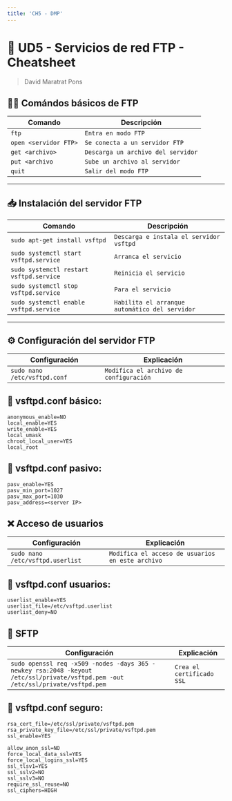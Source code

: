 ```yaml
---
title: 'CH5 - DMP'
---
```


# 📝 UD5 - Servicios de red FTP - Cheatsheet

> David Maratrat Pons

## 🧑‍💻 Comándos básicos de FTP

| Comando               | Descripción                        |
|-----------------------|------------------------------------|
| `ftp`                 | `Entra en modo FTP`                |
| `open <servidor FTP>` | `Se conecta a un servidor FTP`     |
| `get <archivo>`       | `Descarga un archivo del servidor` |
| `put <archivo`        | `Sube un archivo al servidor`      |
| `quit`                | `Salir del modo FTP`               |

---

## 📥 Instalación del servidor FTP

| Comando                                 | Descripción                                    |
|-----------------------------------------|------------------------------------------------|
| `sudo apt-get install vsftpd`           | `Descarga e instala el servidor vsftpd`        |
| `sudo systemctl start vsftpd.service`   | `Arranca el servicio`                          |
| `sudo systemctl restart vsftpd.service` | `Reinicia el servicio`                         |
| `sudo systemctl stop vsftpd.service`    | `Para el servicio`                             |
| `sudo systemctl enable vsftpd.service`  | `Habilita el arranque automático del servidor` |

---

## ⚙️ Configuración del servidor FTP

| Configuración                | Explicación                            |
|------------------------------|----------------------------------------|
| `sudo nano /etc/vsftpd.conf` | `Modifica el archivo de configuración` |

## 📄 vsftpd.conf básico:
```
anonymous_enable=NO
local_enable=YES
write_enable=YES
local_umask
chroot_local_user=YES
local_root
```

## 📄 vsftpd.conf pasivo:

```
pasv_enable=YES
pasv_min_port=1027
pasv_max_port=1030
pasv_address=<server IP>
```

## ❌ Acceso de usuarios

| Configuración                    | Explicación                                      |
|----------------------------------|--------------------------------------------------|
| `sudo nano /etc/vsftpd.userlist` | `Modifica el acceso de usuarios en este archivo` |

## 📄 vsftpd.conf usuarios:

```
userlist_enable=YES
userlist_file=/etc/vsftpd.userlist
userlist_deny=NO
```

## 📝 SFTP

| Configuración                                                                                                                    | Explicación               |
|----------------------------------------------------------------------------------------------------------------------------------|---------------------------|
| `sudo openssl req -x509 -nodes -days 365 -newkey rsa:2048 -keyout /etc/ssl/private/vsftpd.pem -out /etc/ssl/private/vsftpd.pem`  | `Crea el certificado SSL` |

## 📄 vsftpd.conf seguro:

```
rsa_cert_file=/etc/ssl/private/vsftpd.pem
rsa_private_key_file=/etc/ssl/private/vsftpd.pem
ssl_enable=YES

allow_anon_ssl=NO
force_local_data_ssl=YES
force_local_logins_ssl=YES
ssl_tlsv1=YES
ssl_sslv2=NO
ssl_sslv3=NO
require_ssl_reuse=NO
ssl_ciphers=HIGH
```